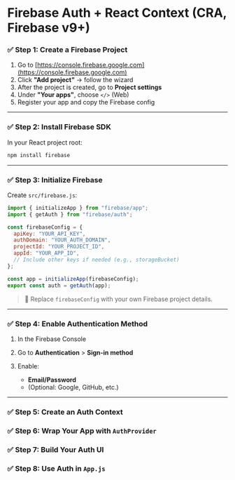 # Firebase Auth + React Context (CRA, Firebase v9+)

### ✅ Step 1: Create a Firebase Project

1. Go to [https://console.firebase.google.com](https://console.firebase.google.com)
2. Click **"Add project"** → follow the wizard
3. After the project is created, go to **Project settings**
4. Under **"Your apps"**, choose `</>` (Web)
5. Register your app and copy the Firebase config

---

### ✅ Step 2: Install Firebase SDK

In your React project root:

```bash
npm install firebase
```

---

### ✅ Step 3: Initialize Firebase

Create `src/firebase.js`:

```js
import { initializeApp } from "firebase/app";
import { getAuth } from "firebase/auth";

const firebaseConfig = {
  apiKey: "YOUR_API_KEY",
  authDomain: "YOUR_AUTH_DOMAIN",
  projectId: "YOUR_PROJECT_ID",
  appId: "YOUR_APP_ID",
  // Include other keys if needed (e.g., storageBucket)
};

const app = initializeApp(firebaseConfig);
export const auth = getAuth(app);
```

> 🔐 Replace `firebaseConfig` with your own Firebase project details.

---

### ✅ Step 4: Enable Authentication Method

1. In the Firebase Console
2. Go to **Authentication** > **Sign-in method**
3. Enable:

   * **Email/Password**
   * (Optional: Google, GitHub, etc.)

---

### ✅ Step 5: Create an Auth Context

### ✅ Step 6: Wrap Your App with `AuthProvider`

### ✅ Step 7: Build Your Auth UI

### ✅ Step 8: Use Auth in `App.js`

